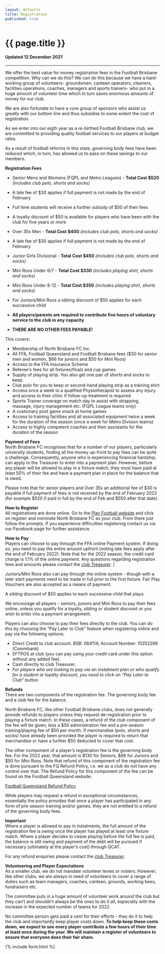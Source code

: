 ```yaml
---
layout: defaults
title: Registration
published: true
---
```


<div class="container">
  <div class="row top-buffer">
    <div class="col">
      <h1 class="text-center">{{ page.title }}</h1>
      <h4 class="text-center">Updated 12 December 2021</h4>
    </div>
  </div>
  <hr>
  <div class="row">
    <div class="col-md-8 offset-md-2 text-justify">
<section id="Registration" markdown="1">
We offer the best value for money registration fees in the Football Brisbane competition. Why can we do this? We can do this because we have a hard-working group of volunteers- groundsmen, canteen operators, cleaners, facilities operations, coaches, managers and sports trainers- who put in a huge amount of volunteer time which in turn saves enormous amounts of money for our club.  

We are also fortunate to have a core group of sponsors who assist us greatly with our bottom line and thus subsidise to some extent the cost of registration. 

As we enter into our eigth year as a re-birthed Football Brisbane club, we are committed to providing quality football services to our players at budget rates.  

As a result of football reforms in this state, governing body fees have been reduced which, in turn, has allowed us to pass on these savings to our members.

__Registration Fees__  
* Senior Mens and Womens (FQPL and Metro Leagues) - __Total Cost $520__ *(includes club polo, shorts and socks)* 
* A late fee of $30 applies if full payment is not made by the end of February
* Full time students will receive a further subsidy of $50 of their fees
* A loyalty discount of $50 is available for players who have been with the club for five years or more
* Over 35s Men - __Total Cost $400__ *(includes club polo, shorts and socks)*
* A late fee of $30 applies if full payment is not made by the end of February

* Junior Girls Divisional - __Total Cost $450__ *(includes club polo, shorts and socks)* 
* Mini Roos Under 6/7 - __Total Cost $330__ *(includes playing shirt, shorts and socks)* 
* Mini Roos Under 8-12 - __Total Cost $350__ *(includes playing shirt, shorts and socks)* 
* For Juniors/Mini Roos a sibling discount of $50 applies for each successive child
* __All players/parents are required to contribute five hours of voluntary service to the club in any capacity__
* __THERE ARE NO OTHER FEES PAYABLE!__   

This covers:
* Membership of North Brisbane FC Inc.
* All FFA, Football Queensland and Football Brisbane fees ($30 for senior men and women, $66 for juniors and $50 for Mini Roos)
* Access to the FFA Insurance Scheme
* Referee's fees for all fixtures/finals and cup games
* Supply of playing strip. You also get one pair of shorts and socks to keep.
* Club polo for you to keep or second-hand playing strip as a training shirt
* Access once a week to a qualified Physiotherapist to assess any injury and access to their clinic if follow-up treatment is required
* Sports Trainer coverage on match day to assist with strapping, massage, injury management etc. (FQPL League teams only)
* A customary post game snack at home games
* Access to training facilities and all associated equipment twice a week for the duration of the season (once a week for Metro Division teams)
* Access to highly competent coaches and their assistants for the duration of the season


__Payment of Fees__  
North Brisbane FC recognises that for a number of our players, particularly university students, finding all the money up-front to pay fees can be quite a challenge. Consequently, anyone who is experiencing financial hardship, can apply to the Treasurer to enter into a payment plan. However, before any player will be allowed to play in a fixture match, they must have paid at least 50% of their fee and have a payment plan in place for the balance that is owed.  

Please note that for senior players and Over 35s an additional fee of $30 is payable if full payment of fees is not received by the end of February 2022 (for example $520 if paid in full by the end of Feb and $550 after that date).

__How to Register__  
All registrations are done online. Go to the [Play Football website](https://www.playfootball.com.au) and click on register and nominate North Brisbane FC as your club. From there just follow the prompts. If you experience difficulties registering contact us via our Facebook page for further assistance.  

__How to Pay__  
Players can choose to pay through the FFA online Payment system. If doing so, you need to pay the entire amount upfront (noting late fees apply after the end of February 2022). Note that for the 2022 season, the credit card charge is 1.1% of the online payment. Any questions regarding registration fees and amounts please contact the [club Treasurer](../about/committee).  ]

Juniors/Mini Roos also can pay through the online system - though with a later start payments need to be made in full prior to the first fixture. Fair Play Vouchers are also accepted as a means of payment. 

A sibling discount of $50 applies to each successive child that plays. 

We encourage all players - seniors, juniors and Mini Roos to pay their fees online, unless you qualify for a loyalty, sibling or student discount or you wish to enter into a payment arrangement. 

Players can also choose to pay their fees directly to the club. You can do this by choosing the “Pay Later to Club” feature when registering online and pay via the following options:  
* Direct Credit to club account. BSB: 064114; Account Number: 10252266 (Commbank)
* EFTPOS at club (you can pay using your credit card under this option without any added fee).
* Cash directly to club Treasurer.  
* _For players who are looking to pay via an instalment plan or who qualify for a student or loyalty discount, you need to click on “Pay Later to Club" button._  

__Refunds__  
There are two components of the registration fee. The governing body fee and a club fee for the balance.  

North Brisbane FC, like other Football Brisbane clubs, does not generally provide refunds to players unless they request de-registration prior to playing a fixture match. In these cases, a refund of the club component of the fee will be given, less a $50 administration fee and a pre-season training/playing fee of $50 per month. If merchandise (polo, shorts and socks) have already been provided the player is required to return that merchandise or have a further $50 deducted to cover that cost.  

The other component of a player’s registration fee is the governing body fee. For the 2022 year, that amount is $130 for Seniors, $66 for Juniors and $50 for Mini Roos. Note that refund of this component of the registration fee is done pursuant to the FQ Refund Policy, i.e. we as a club do not have any control over that. The Refund Policy for this component of the fee can be found on the Football Queensland website:

[Football Queensland Refund Policy](https://footballqueensland.com.au/wp-content/uploads/2020/03/FQ-Refund-Policy-2020.pdf)

While players may request a refund in exceptional circumstances, essentially the policy provides that once a player has participated in any form of pre-season training and/or games, they are not entitled to a refund of the governing body fees.  

__Important__  
Where a player is allowed to pay in instalments, the full amount of the registration fee is owing once the player has played at least one fixture match. Where a player decides to cease playing before the full fee is paid, the balance is still owing and payment of the debt will be pursued if necessary (ultimately at the player’s cost) through QCAT.
  
For any refund enquiries please contact the [club Treasurer](../about/committee).
  

__Volunteering and Player Expectations__  
As a smaller club, we do not mandate volunteer levies or rosters.
However, like other clubs, we are always in need of volunteers to cover a range of duties such as team managers, coaches, canteen, grounds, working bees, fundraisers etc.  

The committee puts in a huge amount of volunteer work around the club but they can’t and shouldn’t always be the ones to do it all, especially with the increase in the expected number of teams for 2022.

No committee person gets paid a cent for their efforts - they do it to help the club and importantly keep player costs down. __To help keep these costs down, we expect to see every player contribute a few hours of their time at least once during the year. We will maintain a register of volunteers to ensure that everyone does their fair share.__  
 
</section>
    </div>
  </div>
</div>

{% include form.html %}